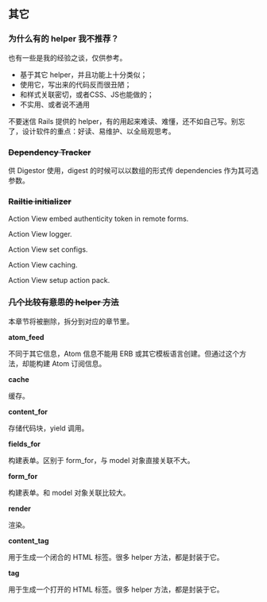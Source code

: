 ## 其它

### 为什么有的 helper 我不推荐？

也有一些是我的经验之谈，仅供参考。

- 基于其它 helper，并且功能上十分类似；
- 使用它，写出来的代码反而很丑陋；
- 和样式关联密切，或者CSS、JS也能做的；
- 不实用、或者说不通用

不要迷信 Rails 提供的 helper，有的用起来难读、难懂，还不如自己写。别忘了，设计软件的重点：好读、易维护、以全局观思考。

### ~~Dependency Tracker~~

供 Digestor 使用，digest 的时候可以以数组的形式传 dependencies 作为其可选参数。

### ~~Railtie initializer~~

Action View embed authenticity token in remote forms.

Action View logger.

Action View set configs.

Action View caching.

Action View setup action pack.

### ~~几个比较有意思的 helper 方法~~

本章节将被删除，拆分到对应的章节里。

**atom_feed**

不同于其它信息，Atom 信息不能用 ERB 或其它模板语言创建。但通过这个方法，却能构建 Atom 订阅信息。

**cache**

缓存。

**content_for**

存储代码块，yield 调用。

**fields_for**

构建表单。区别于 form_for，与 model 对象直接关联不大。

**form_for**

构建表单。和 model 对象关联比较大。

**render**

渲染。

**content_tag**

用于生成一个闭合的 HTML 标签。很多 helper 方法，都是封装于它。

**tag**

用于生成一个打开的 HTML 标签。很多 helper 方法，都是封装于它。
